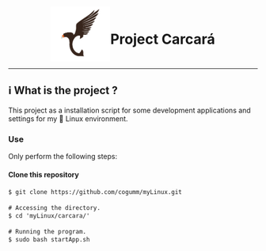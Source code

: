 <div style="display: flex; flex-direction: row; align-items: center; justify-content: center;">
    <img alt="#Delicinha" title="Project Carcará" src="./app/assets/img/logo.png" width="120px" />
    <h1 align="center">Project Carcará</h1>
</div>

---

## :information_source: What is the project ?

This project as a installation script for some development applications and settings for my 🐧 Linux environment.

### Use

Only perform the following steps:

<h4><strong>Clone this repository</strong></h4>

```
$ git clone https://github.com/cogumm/myLinux.git

# Accessing the directory.
$ cd 'myLinux/carcara/'

# Running the program.
$ sudo bash startApp.sh
```
